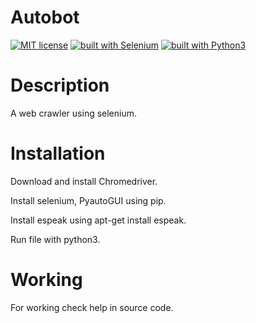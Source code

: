 # Autobot
[![MIT license](https://img.shields.io/badge/license-MIT-blue.svg)](https://github.com/MohanSha/TwitterBot/blob/master/LICENSE)
[![built with Selenium](https://img.shields.io/badge/built%20with-Selenium-red.svg)](https://github.com/SeleniumHQ/selenium)
[![built with Python3](https://img.shields.io/badge/built%20with-Python3-green.svg)](https://www.python.org/)

# Description
A web crawler using selenium.

# Installation
Download and install Chromedriver.

Install selenium, PyautoGUI using pip.

Install espeak using apt-get install espeak.

Run file with python3.

# Working
For working check help in source code.
